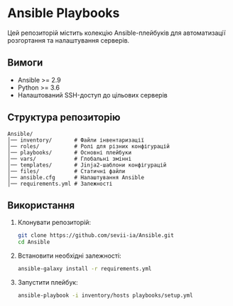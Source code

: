 # Ansible Playbooks

Цей репозиторій містить колекцію Ansible-плейбуків для автоматизації розгортання та налаштування серверів.

## Вимоги

- Ansible >= 2.9
- Python >= 3.6
- Налаштований SSH-доступ до цільових серверів

## Структура репозиторію

```
Ansible/
│── inventory/       # Файли інвентаризації
│── roles/           # Ролі для різних конфігурацій
│── playbooks/       # Основні плейбуки
│── vars/            # Глобальні змінні
│── templates/       # Jinja2-шаблони конфігурацій
│── files/           # Статичні файли
│── ansible.cfg      # Налаштування Ansible
│── requirements.yml # Залежності
```

## Використання

1. Клонувати репозиторій:
   ```sh
   git clone https://github.com/sevii-ia/Ansible.git
   cd Ansible
   ```

2. Встановити необхідні залежності:
   ```sh
   ansible-galaxy install -r requirements.yml
   ```

3. Запустити плейбук:
   ```sh
   ansible-playbook -i inventory/hosts playbooks/setup.yml
   ```
